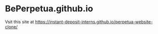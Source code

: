# BePerpetua.github.io

Vsit this site at https://instant-deposit-interns.github.io/perpetua-website-clone/

